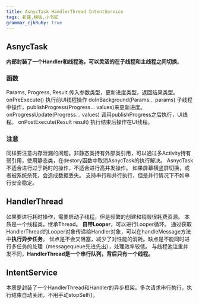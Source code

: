 ```yaml
---
title: AsnycTask HandlerThread IntentService
tags: 新建,模板,小书匠
grammar_cjkRuby: true
---
```


## AsnycTask
**内部封装了一个Handler和线程池，可以灵活的在子线程和主线程之间切换**。
### 函数
Params, Progress, Result  传入参数类型，更新进度类型，返回结果类型。
onPreExecute()  执行前UI线程操作
doInBackground(Params... params)  子线程中操作，publishProgress(Progress... values)来更新进度。
onProgressUpdate(Progress... values)  调用publishProgress之后执行，UI线程。
onPostExecute(Result result)  执行结束后操作在UI线程。
### 注意
同样要注意内存泄漏的问题。非静态类持有外部类引用，可以通过多Activity持有弱引用，使用静态类，在destory函数中取消AsnycTask的执行解决。
AsnycTask不适合进行过于耗时的操作，不适合进行高并发操作。
如果屏幕横竖屏切换，或者被系统杀死，会造成数据丢失。
支持串行和并行执行，但是并行情况下不如串行安全稳定。

## HandlerThread
如果要进行耗时操作，需要启动子线程，但是频繁的创建和销毁很耗费资源。
本质是一个线程类，继承Thread。
**自带Looper**，可以进行Looper循环。
通过获取HandlerThread的Looper对象传递给Handler对象，可以在handleMessage方法中**执行异步任务**。
优点是不会又阻塞，减少了对性能的消耗。缺点是不能同时进行多任务的处理（messagequeue先进先出），处理效率较低。
与线程池注重并发不同，**HandlerThread是一个串行队列，背后只有一个线程。**

## IntentService
本质是封装了一个HandlerThread和Handler的异步框架。多次请求串行执行，执行结束自动关闭，不用手动stopSelf()。
